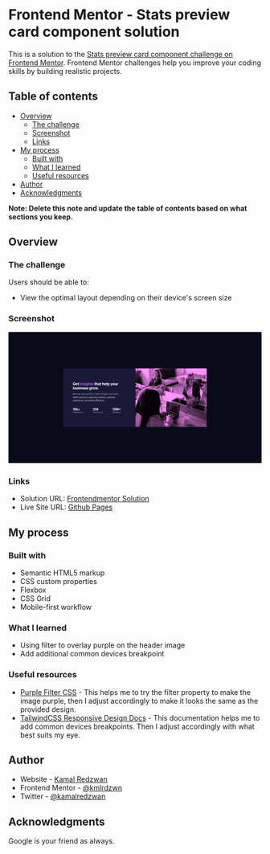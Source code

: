 # Frontend Mentor - Stats preview card component solution

This is a solution to the [Stats preview card component challenge on Frontend Mentor](https://www.frontendmentor.io/challenges/stats-preview-card-component-8JqbgoU62). Frontend Mentor challenges help you improve your coding skills by building realistic projects. 

## Table of contents

- [Overview](#overview)
  - [The challenge](#the-challenge)
  - [Screenshot](#screenshot)
  - [Links](#links)
- [My process](#my-process)
  - [Built with](#built-with)
  - [What I learned](#what-i-learned)
  - [Useful resources](#useful-resources)
- [Author](#author)
- [Acknowledgments](#acknowledgments)

**Note: Delete this note and update the table of contents based on what sections you keep.**

## Overview

### The challenge

Users should be able to:

- View the optimal layout depending on their device's screen size

### Screenshot

![](./screenshot.png)

### Links

- Solution URL: [Frontendmentor Solution](https://www.frontendmentor.io/solutions/stats-preview-card-component-challange-with-vanilla-html-and-css-rXiOd2jUmm)
- Live Site URL: [Github Pages](https://kamal-redzwan.github.io/11-frontendmaster-stats-preview-card-component/)

## My process

### Built with

- Semantic HTML5 markup
- CSS custom properties
- Flexbox
- CSS Grid
- Mobile-first workflow

### What I learned

- Using filter to overlay purple on the header image
- Add additional common devices breakpoint

### Useful resources

- [Purple Filter CSS](https://www.grepper.com/answers/419811/purple+filter+css) - This helps me to try the filter property to make the image purple, then I adjust accordingly to make it looks the same as the provided design.
- [TailwindCSS Responsive Design Docs](https://tailwindcss.com/docs/responsive-design) - This documentation helps me to add common devices breakpoints. Then I adjust accordingly with what best suits my eye.


## Author

- Website - [Kamal Redzwan](https://www.kamalredzwan.com)
- Frontend Mentor - [@kmlrdzwn](https://www.frontendmentor.io/profile/kmlrdzwn)
- Twitter - [@kamalredzwan](https://www.twitter.com/kamalredzwan)

## Acknowledgments

Google is your friend as always.
